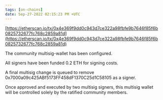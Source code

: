 ```yaml
---
tags: [on-chains]
date: Sep-27-2022 02:15:23 PM +UTC
---
```


[https://etherscan.io/tx/0x4e369f9dd0c943d7ce322a98fbfe9b7646f85f6b0825732677fc768c2859a81d](https://etherscan.io/tx/0x4e369f9dd0c943d7ce322a98fbfe9b7646f85f6b0825732677fc768c2859a81d)

The community multisig-wallet has been configured.

All signers have been funded 0.2 ETH for signing costs.

A final multisig change is queued to remove 0x7000a09c425ABf5173FF458dF1370C25d1C58105 as a signer.

Once approved and executed by two multisig signers, this multisig wallet will be controlled solely by the ratified community members.
